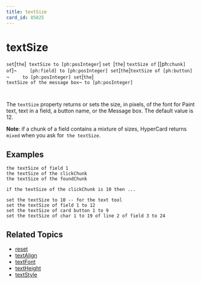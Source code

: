 ```yaml
---
title: textSize
card_id: 85825
---
```


# textSize

` set `[`the`]` textSize to [ph:posInteger`] `set `[`the`] `textSize of` [[ph:`chunk] of`]` ¬     [ph:field] to [ph:posInteger] set `[`the`]` textSize of [ph:button] ¬     to [ph:posInteger] set `[`the`]<code> textSize of the message box¬                    to [ph:posInteger]

</code>The `textSize` property returns or sets the size, in pixels, of the font for Paint text, text in a field, a button name, or the Message box. The default value is 12. 

 <b>Note</b>: if a chunk of a field contains a mixture of sizes, HyperCard returns `mixed` when you ask for` the textSize`. 


## Examples

```
the textSize of field 1
the textSize of the clickChunk
the textSize of the foundChunk

if the textSize of the clickChunk is 10 then ...

set the textSize to 10 -- for the text tool
set the textSize of field 1 to 12
set the textSize of card button 1 to 9
set the textSize of char 1 to 19 of line 2 of field 3 to 24
```

## Related Topics

* [reset](/HyperTalkReference/commands/reset)
* [textAlign](/HyperTalkReference/properties/textAlign)
* [textFont](/HyperTalkReference/properties/textFont)
* [textHeight](/HyperTalkReference/properties/textHeight)
* [textStyle](/HyperTalkReference/properties/textStyle)
